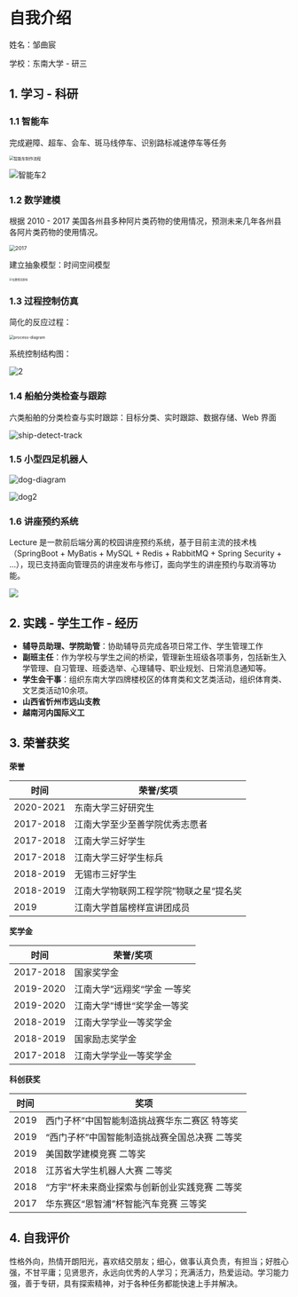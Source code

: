 # 自我介绍

姓名：邹曲宸

学校：东南大学 - 研三

## 1. 学习 - 科研

### 1.1 智能车

完成避障、超车、会车、斑马线停车、识别路标减速停车等任务

<img src="https://studynote-images.oss-cn-hangzhou.aliyuncs.com/car-made-flowcart.png" alt="智能车制作流程" style="zoom: 50%;" />

![智能车2](https://studynote-images.oss-cn-hangzhou.aliyuncs.com/Car.gif)

### 1.2 数学建模

根据 2010 - 2017 美国各州县多种阿片类药物的使用情况，预测未来几年各州县各阿片类药物的使用情况。

<img src="https://studynote-images.oss-cn-hangzhou.aliyuncs.com/America-opiate-map.png" alt="2017" style="zoom:67%;" />

建立抽象模型：时间空间模型

<img src="https://studynote-images.oss-cn-hangzhou.aliyuncs.com/time-space-model.png" alt="位置情况影响" style="zoom: 33%;" />

### 1.3 过程控制仿真

简化的反应过程：

<img src="https://studynote-images.oss-cn-hangzhou.aliyuncs.com/process-diagram.png" alt="process-diagram" style="zoom: 50%;" />

系统控制结构图：

![2](https://studynote-images.oss-cn-hangzhou.aliyuncs.com/process-control.png)

### 1.4 船舶分类检查与跟踪

六类船舶的分类检查与实时跟踪：目标分类、实时跟踪、数据存储、Web 界面

![ship-detect-track](https://studynote-images.oss-cn-hangzhou.aliyuncs.com/ship-detect-track.gif)

### 1.5 小型四足机器人

![dog-diagram](https://studynote-images.oss-cn-hangzhou.aliyuncs.com/dog-diagram.png)

![dog2](https://studynote-images.oss-cn-hangzhou.aliyuncs.com/dog.gif)

### 1.6 讲座预约系统

Lecture 是一款前后端分离的校园讲座预约系统，基于目前主流的技术栈（SpringBoot + MyBatis + MySQL + Redis + RabbitMQ + Spring Security + ...），现已支持面向管理员的讲座发布与修订，面向学生的讲座预约与取消等功能。

![](https://studynote-images.oss-cn-hangzhou.aliyuncs.com/UI_admin_list.png)

## 2. 实践 - 学生工作 - 经历

- **辅导员助理、学院助管**：协助辅导员完成各项日常工作、学生管理工作
- **副班主任**：作为学校与学生之间的桥梁，管理新生班级各项事务，包括新生入学管理、自习管理、班委选举、心理辅导、职业规划、日常消息通知等。
- **学生会干事**：组织东南大学四牌楼校区的体育类和文艺类活动，组织体育类、文艺类活动10余项。
- **山西省忻州市远山支教**
- **越南河内国际义工**

## 3. 荣誉获奖

**荣誉**

| 时间      | 荣誉/奖项                              |
| --------- | -------------------------------------- |
| 2020-2021 | 东南大学三好研究生                     |
| 2017-2018 | 江南大学至少至善学院优秀志愿者         |
| 2017-2018 | 江南大学三好学生                       |
| 2017-2018 | 江南大学三好学生标兵                   |
| 2018-2019 | 无锡市三好学生                         |
| 2018-2019 | 江南大学物联网工程学院”物联之星“提名奖 |
| 2019      | 江南大学首届榜样宣讲团成员             |

**奖学金**

| 时间      | 荣誉/奖项                   |
| --------- | --------------------------- |
| 2017-2018 | 国家奖学金                  |
| 2019-2020 | 江南大学”远翔奖“学金 一等奖 |
| 2019-2020 | 江南大学”博世“奖学金一等奖  |
| 2018-2019 | 江南大学学业一等奖学金      |
| 2018-2019 | 国家励志奖学金              |
| 2017-2018 | 江南大学学业一等奖学金      |

**科创获奖**

| 时间 | 奖项                                          |
| ---- | --------------------------------------------- |
| 2019 | 西门子杯”中国智能制造挑战赛华东二赛区 特等奖  |
| 2019 | “西门子杯”中国智能制造挑战赛全国总决赛 二等奖 |
| 2019 | 美国数学建模竞赛 二等奖                       |
| 2018 | 江苏省大学生机器人大赛 二等奖                 |
| 2018 | “方宇”杯未来商业探索与创新创业实践竞赛 二等奖 |
| 2017 | 华东赛区“恩智浦”杯智能汽车竞赛 三等奖         |

## 4. 自我评价

性格外向，热情开朗阳光，喜欢结交朋友；细心，做事认真负责，有担当；好胜心强，不甘平庸；见贤思齐，永远向优秀的人学习；充满活力，热爱运动。学习能力强，善于专研，具有探索精神，对于各种任务都能快速上手并解决。
